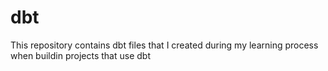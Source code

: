 # dbt
This repository contains dbt files that I created during my learning process when buildin projects that use dbt

